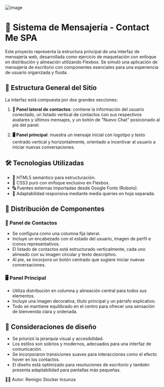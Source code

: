 ![image](https://github.com/user-attachments/assets/9edd8c32-5b5a-4111-92db-e361eaa85448)

# 💬 Sistema de Mensajería - Contact Me SPA

Este proyecto representa la estructura principal de una interfaz de mensajería web, desarrollada como ejercicio de maquetación con enfoque en distribución y alineación utilizando Flexbox. Se simuló una aplicación de mensajería de escritorio con componentes esenciales para una experiencia de usuario organizada y fluida.

## 🧱 Estructura General del Sitio

La interfaz está compuesta por dos grandes secciones:

1. **📇 Panel lateral de contactos**: contiene la información del usuario conectado, un listado vertical de contactos con sus respectivos avatares y últimos mensajes, y un botón de "Nuevo Chat" posicionado al pie del panel.

2. **🖥️ Panel principal**: muestra un mensaje inicial con logotipo y texto centrado vertical y horizontalmente, orientado a incentivar al usuario a iniciar nuevas conversaciones.

## 🛠️ Tecnologías Utilizadas

* 🧾 HTML5 semántico para estructuración.
* 🎨 CSS3 puro con enfoque exclusivo en Flexbox.
* 🔠 Fuentes externas importadas desde Google Fonts (Roboto).
* 📱 Adaptabilidad responsiva mediante media queries en hoja separada.

## 🧭 Distribución de Componentes

### 📇 Panel de Contactos

* Se configura como una columna fija lateral.
* Incluye un encabezado con el estado del usuario, imagen de perfil e iconos representativos.
* El listado de contactos está estructurado verticalmente, cada uno alineado con su imagen circular y texto descriptivo.
* Al pie, se incorpora un botón centrado que sugiere iniciar nuevas conversaciones.

### 🖥️ Panel Principal

* Utiliza distribución en columna y alineación central para todos sus elementos.
* Incluye una imagen decorativa, título principal y un párrafo explicativo.
* Todo se mantiene equilibrado en el centro para ofrecer una sensación de bienvenida clara y ordenada.

## 🎨 Consideraciones de diseño

* Se priorizó la jerarquía visual y accesibilidad.
* Los estilos son sobrios y modernos, adecuados para una interfaz de comunicación.
* Se incorporaron transiciones suaves para interacciones como el efecto hover en los contactos.
* El diseño está optimizado para resoluciones de escritorio y también presenta adaptabilidad para pantallas más pequeñas.

👨‍💻 Autor: Remigio Stocker Inzunza
